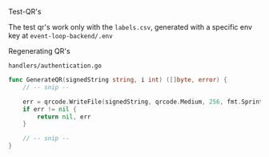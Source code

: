 Test-QR's

The test qr's work only with the `labels.csv`, generated with a specific env key at `event-loop-backend/.env`

Regenerating QR's


`handlers/authentication.go`

```go
func GenerateQR(signedString string, i int) ([]byte, error) {
	// -- snip --

	err = qrcode.WriteFile(signedString, qrcode.Medium, 256, fmt.Sprintf("part-%d.png", i))
	if err != nil {
		return nil, err
	}

	// -- snip --
}
```
